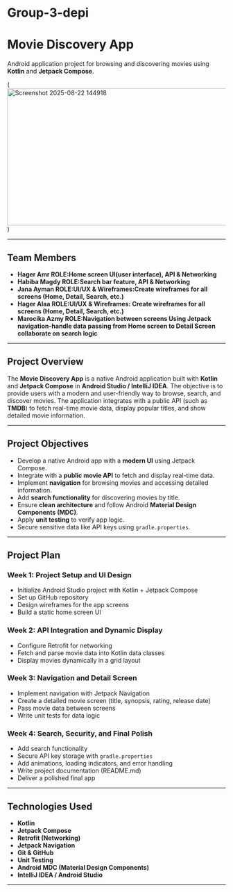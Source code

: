 # Group-3-depi
#  Movie Discovery App  

Android application project for browsing and discovering movies using **Kotlin** and **Jetpack Compose**.  

(<img width="1000" height="316" alt="Screenshot 2025-08-22 144918" src="https://github.com/user-attachments/assets/2d64f212-3978-469f-84f4-09e40fb38446" />
)  

---

##  Team Members  
- **Hager Amr ROLE:Home screen UI(user interface), API & Networking**  
- **Habiba Magdy ROLE:Search bar feature, API & Networking**  
- **Jana Ayman ROLE:UI/UX & Wireframes:Create wireframes for all screens (Home, Detail, Search, etc.)**  
- **Hager Alaa ROLE:UI/UX & Wireframes: Create wireframes for all screens (Home, Detail, Search, etc.)**  
- **Marocika Azmy ROLE:Navigation between screens Using Jetpack navigation-handle data passing from Home screen to Detail Screen collaborate on search logic**  

---

##  Project Overview  
The **Movie Discovery App** is a native Android application built with **Kotlin** and **Jetpack Compose** in **Android Studio / IntelliJ IDEA**. The objective is to provide users with a modern and user-friendly way to browse, search, and discover movies. The application integrates with a public API (such as **TMDB**) to fetch real-time movie data, display popular titles, and show detailed movie information.  

---

##  Project Objectives  
- Develop a native Android app with a **modern UI** using Jetpack Compose.  
- Integrate with a **public movie API** to fetch and display real-time data.  
- Implement **navigation** for browsing movies and accessing detailed information.  
- Add **search functionality** for discovering movies by title.  
- Ensure **clean architecture** and follow Android **Material Design Components (MDC)**.  
- Apply **unit testing** to verify app logic.  
- Secure sensitive data like API keys using `gradle.properties`.  

---

##  Project Plan  

### **Week 1: Project Setup and UI Design**  
- Initialize Android Studio project with Kotlin + Jetpack Compose  
- Set up GitHub repository  
- Design wireframes for the app screens  
- Build a static home screen UI  

### **Week 2: API Integration and Dynamic Display**  
- Configure Retrofit for networking  
- Fetch and parse movie data into Kotlin data classes  
- Display movies dynamically in a grid layout  

### **Week 3: Navigation and Detail Screen**  
- Implement navigation with Jetpack Navigation  
- Create a detailed movie screen (title, synopsis, rating, release date)  
- Pass movie data between screens  
- Write unit tests for data logic  

### **Week 4: Search, Security, and Final Polish**  
- Add search functionality  
- Secure API key storage with `gradle.properties`  
- Add animations, loading indicators, and error handling  
- Write project documentation (README.md)  
- Deliver a polished final app  

---

##  Technologies Used  
- **Kotlin**  
- **Jetpack Compose**  
- **Retrofit (Networking)**  
- **Jetpack Navigation**  
- **Git & GitHub**  
- **Unit Testing**  
- **Android MDC (Material Design Components)**  
- **IntelliJ IDEA / Android Studio**  

---

